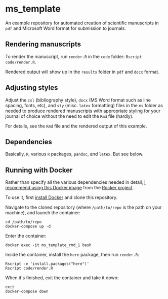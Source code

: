 # ms_template

An example repository for automated creation of scientific manuscripts in `pdf` 
and Microsoft Word format for submission to journals.

## Rendering manuscripts

To render the manuscript, run `render.R` in the `code` folder: 
`Rscript code/render.R`.

Rendered output will show up in the `results` folder in `pdf` and `docx` format.

## Adjusting styles

Adjust the `csl` (bibliography style), `docx` (MS Word format such as line 
spacing, fonts, etc), and `sty` (misc. `latex` formatting) files in the `ms` 
folder as needed to produce rendered manuscripts with appropriate styling for 
your journal of choice without the need to edit the `Rmd` file (hardly). 

For details, see the `Rmd` file and the rendered output of this example.

## Dependencies

Basically, `R`, various `R` packages, `pandoc`, and `latex`. But see below.

## Running with Docker

Rather than specify all the various dependencies needed in detail, [I recommend 
using this Docker image](https://hub.docker.com/r/rocker/verse) from the [Rocker
project](https://www.rocker-project.org/).

To use it, first [install Docker](https://docs.docker.com/install/) and clone 
this repository.

Navigate to the cloned repository (where `/path/to/repo` is the path on your 
machine), and launch the container:

```
cd /path/to/repo
docker-compose up -d
```

Enter the container:

```
docker exec -it ms_template_rmd_1 bash
```

Inside the container, install the `here` package, then run `render.R`:

```
Rscript -e 'install.packages("here")'
Rscript code/render.R
```

When it's finished, exit the container and take it down:

```
exit
docker-compose down
```